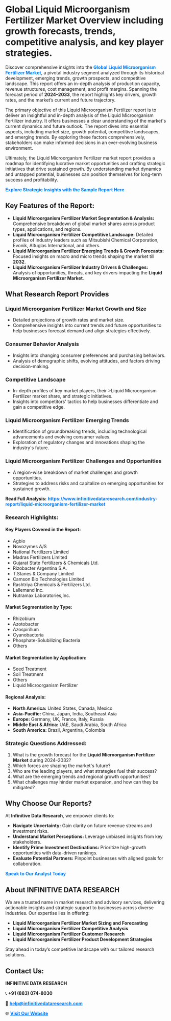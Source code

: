 <h1>Global Liquid Microorganism Fertilizer Market Overview including growth forecasts, trends, competitive analysis, and key player strategies.</h1>
<p>
Discover comprehensive insights into the 
<a href="https://www.infinitivedataresearch.com/industry-report/liquid-microorganism-fertilizer-market" rel="dofollow" style="color: #007BFF; text-decoration: none;"><strong>Global Liquid Microorganism Fertilizer Market</strong></a>, a pivotal industry segment analyzed through its historical development, emerging trends, growth prospects, and competitive landscape. This report offers an in-depth analysis of production capacity, revenue structures, cost management, and profit margins. Spanning the forecast period of <strong>2024–2033</strong>, the report highlights key drivers, growth rates, and the market’s current and future trajectory.
</p>
<p>
The primary objective of this Liquid Microorganism Fertilizer report is to deliver an insightful and in-depth analysis of the Liquid Microorganism Fertilizer industry. It offers businesses a clear understanding of the market's current dynamics and future outlook. The report dives into essential aspects, including market size, growth potential, competitive landscapes, and emerging trends. By exploring these factors comprehensively, stakeholders can make informed decisions in an ever-evolving business environment.
</p>
<p>
Ultimately, the Liquid Microorganism Fertilizer market report provides a roadmap for identifying lucrative market opportunities and crafting strategic initiatives that drive sustained growth. By understanding market dynamics and untapped potential, businesses can position themselves for long-term success and profitability.
</p>
<p>
<a href="https://www.infinitivedataresearch.com/request-sample/reportId=111523" style="color: #007BFF; text-decoration: none;"><strong>Explore Strategic Insights with the Sample Report Here</strong></a>
</p>

<h2>Key Features of the Report:</h2>
<ul>
<li><strong>Liquid Microorganism Fertilizer Market Segmentation & Analysis:</strong> Comprehensive breakdown of global market shares across product types, applications, and regions.</li>
<li><strong>Liquid Microorganism Fertilizer Competitive Landscape:</strong> Detailed profiles of industry leaders such as Mitsubishi Chemical Corporation, Evonik, Altuglas International, and others.</li>
<li><strong>Liquid Microorganism Fertilizer Emerging Trends & Growth Forecasts:</strong> Focused insights on macro and micro trends shaping the market till <strong>2032</strong>.</li>
<li><strong>Liquid Microorganism Fertilizer Industry Drivers & Challenges:</strong> Analysis of opportunities, threats, and key drivers impacting the <strong>Liquid Microorganism Fertilizer Market</strong>.</li>
</ul>

<h2>What Research Report Provides</h2>
<h3>Liquid Microorganism Fertilizer Market Growth and Size</h3>
<ul>
<li>Detailed projections of growth rates and market size.</li>
<li>Comprehensive insights into current trends and future opportunities to help businesses forecast demand and align strategies effectively.</li>
</ul>

<h3>Consumer Behavior Analysis</h3>
<ul>
<li>Insights into changing consumer preferences and purchasing behaviors.</li>
<li>Analysis of demographic shifts, evolving attitudes, and factors driving decision-making.</li>
</ul>

<h3>Competitive Landscape</h3>
<ul>
<li>In-depth profiles of key market players, their >Liquid Microorganism Fertilizer market share, and strategic initiatives.</li>
<li>Insights into competitors' tactics to help businesses differentiate and gain a competitive edge.</li>
</ul>

<h3>Liquid Microorganism Fertilizer Emerging Trends</h3>
<ul>
<li>Identification of groundbreaking trends, including technological advancements and evolving consumer values.</li>
<li>Exploration of regulatory changes and innovations shaping the industry's future.</li>
</ul>

<h3>Liquid Microorganism Fertilizer Challenges and Opportunities</h3>
<ul>
<li>A region-wise breakdown of market challenges and growth opportunities.</li>
<li>Strategies to address risks and capitalize on emerging opportunities for sustained growth.</li>
</ul>
<p><strong>Read Full Analysis:</strong> <a href="https://www.infinitivedataresearch.com/industry-report/liquid-microorganism-fertilizer-market" rel="dofollow" style="color: #007BFF; text-decoration: none;"><strong>https://www.infinitivedataresearch.com/industry-report/liquid-microorganism-fertilizer-market</strong></a></p>
<h3>Research Highlights:</h3>
<h4>Key Players Covered in the Report:</h4>
<ul><li>Agbio</li><li>Novozymes A/S</li><li>National Fertilizers Limited</li><li>Madras Fertilizers Limited</li><li>Gujarat State Fertilizers &amp; Chemicals Ltd.</li><li>Rizobacter Argentina S.A.</li><li>T.Stanes &amp; Company Limited</li><li>Camson Bio Technologies Limited</li><li>Rashtriya Chemicals &amp; Fertilizers Ltd.</li><li>Lallemand Inc.</li><li>Nutramax Laboratories,Inc.</li></ul>
<h4>Market Segmentation by Type:</h4>
<ul><li>Rhizobium</li><li>Azotobacter</li><li>Azospirillum</li><li>Cyanobacteria</li><li>Phosphate-Solubilizing Bacteria</li><li>Others</li></ul>
<h4>Market Segmentation by Application:</h4>
<ul><li>Seed Treatment</li><li>Soil Treatment</li><li>Others</li><li>Liquid Microorganism Fertilizer</li></ul>

<h4>Regional Analysis:</h4>
<ul>
<li><strong>North America:</strong> United States, Canada, Mexico</li>
<li><strong>Asia-Pacific:</strong> China, Japan, India, Southeast Asia</li>
<li><strong>Europe:</strong> Germany, UK, France, Italy, Russia</li>
<li><strong>Middle East & Africa:</strong> UAE, Saudi Arabia, South Africa</li>
<li><strong>South America:</strong> Brazil, Argentina, Colombia</li>
</ul>

<h3>Strategic Questions Addressed:</h3>
<ol>
<li>What is the growth forecast for the <strong>Liquid Microorganism Fertilizer Market</strong> during 2024–2032?</li>
<li>Which forces are shaping the market's future?</li>
<li>Who are the leading players, and what strategies fuel their success?</li>
<li>What are the emerging trends and regional growth opportunities?</li>
<li>What challenges may hinder market expansion, and how can they be mitigated?</li>
</ol>

<h2>Why Choose Our Reports?</h2>
<p>At <strong>Infinitive Data Research</strong>, we empower clients to:</p>
<ul>
<li><strong>Navigate Uncertainty:</strong> Gain clarity on future revenue streams and investment risks.</li>
<li><strong>Understand Market Perceptions:</strong> Leverage unbiased insights from key stakeholders.</li>
<li><strong>Identify Prime Investment Destinations:</strong> Prioritize high-growth opportunities with data-driven rankings.</li>
<li><strong>Evaluate Potential Partners:</strong> Pinpoint businesses with aligned goals for collaboration.</li>
</ul>
<p><a href="https://www.infinitivedataresearch.com/industry-report/liquid-microorganism-fertilizer-market" rel="dofollow" style="color: #007BFF; text-decoration: none;"><strong>Speak to Our Analyst Today</strong></a></p>

<h2>About INFINITIVE DATA RESEARCH</h2>
<p>We are a trusted name in market research and advisory services, delivering actionable insights and strategic support to businesses across diverse industries. Our expertise lies in offering:</p>
<ul>
<li><strong>Liquid Microorganism Fertilizer Market Sizing and Forecasting</strong></li>
<li><strong>Liquid Microorganism Fertilizer Competitive Analysis</strong></li>
<li><strong>Liquid Microorganism Fertilizer Customer Research</strong></li>
<li><strong>Liquid Microorganism Fertilizer Product Development Strategies</strong></li>
</ul>
<p>Stay ahead in today’s competitive landscape with our tailored research solutions.</p>

<h2>Contact Us:</h2>
<p><strong>INFINITIVE DATA RESEARCH</strong></p>
<p>📞 <strong>+91 (883) 074-8030</strong></p>
<p>📧 <strong><a href="mailto:help@infinitivedataresearch.com" style="color: #007BFF;">help@infinitivedataresearch.com</a></strong></p>
<p>🌐 <strong><a href="https://www.infinitivedataresearch.com" rel="dofollow" style="color: #007BFF;">Visit Our Website</a></strong></p>